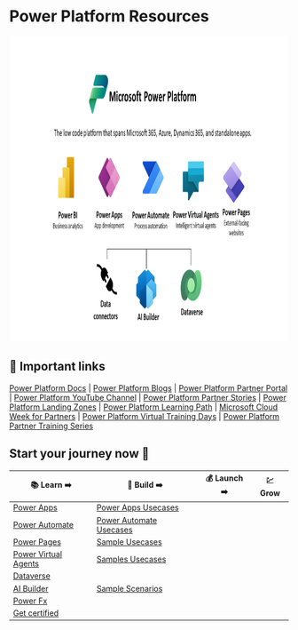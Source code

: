 # Power Platform Resources

<img src="https://github.com/powerplatform-partner/.github/blob/main/profile/images/pp_image.png" width="900" height="550">

## :bookmark: Important links

[Power Platform Docs](https://learn.microsoft.com/en-us/power-platform/) | [Power Platform Blogs](https://cloudblogs.microsoft.com/powerplatform/) | [Power Platform Partner Portal](https://powerplatformpartners.transform.microsoft.com/) | [Power Platform YouTube Channel](https://www.youtube.com/c/mspowerplatform) | [Power Platform Partner Stories](https://powerplatformpartners.transform.microsoft.com/partner-stories) | [Power Platform Landing Zones](https://github.com/microsoft/industry/tree/main/foundations/powerPlatform) | [Power Platform Learning Path](https://learn.microsoft.com/en-us/training/powerplatform/) | [Microsoft Cloud Week for Partners](https://partner.microsoft.com/en-US/training/training-events) | [Power Platform Virtual Training Days](https://www.microsoft.com/en-ie/training-days/power-platform/rapidly-building-apps#pp) | [Power Platform Partner Training Series](https://partner.microsoft.com/en-rs/training/#/?sol=bus-apps)

## Start your journey now :rocket:

| :books: Learn :arrow_right: | :wrench: Build :arrow_right: | :moneybag: Launch :arrow_right: | :chart: Grow |
| ----- | ------- | ------ | ---- |
| [Power Apps](https://github.com/powerplatform-partner/Power-Apps) | [Power Apps Usecases](https://powerplatformpartners.transform.microsoft.com/products/powerapps?tab=go-to-market#:~:text=Industry%20targeted%20content,Estate%20and%20Facilities) | | |
| [Power Automate](https://github.com/powerplatform-partner/Power-Automate) | [Power Automate Usecases](https://powerplatformpartners.transform.microsoft.com/products/powerautomate?tab=go-to-market#:~:text=Industry%20targeted%20content,Automate%20in%20Finance) | | |
| [Power Pages](https://github.com/powerplatform-partner/Power-Pages) | [Sample Usecases](https://learn.microsoft.com/en-us/power-pages/templates/)| | |
| [Power Virtual Agents](https://github.com/powerplatform-partner/Power-Virtual-Agents) | [Samples Usecases](https://learn.microsoft.com/en-us/power-virtual-agents/fundamentals-what-is-power-virtual-agents#:~:text=These%20bots%20can,shortest%20time%20possible) | | |
| [Dataverse](https://github.com/powerplatform-partner/Dataverse) | | | |
| [AI Builder](https://github.com/powerplatform-partner/AI-Builder) | [Sample Scenarios](https://learn.microsoft.com/en-us/ai-builder/model-types#common-business-scenarios) | | |
| [Power Fx](https://github.com/powerplatform-partner/Power-Fx) | | | |
| [Get certified](https://query.prod.cms.rt.microsoft.com/cms/api/am/binary/RE4ITXR) | | | |
